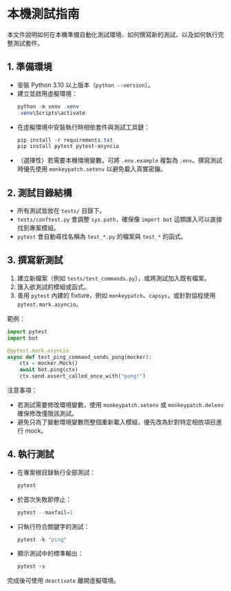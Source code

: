 ﻿# 本機測試指南

本文件說明如何在本機準備自動化測試環境、如何撰寫新的測試、以及如何執行完整測試套件。

## 1. 準備環境
- 安裝 Python 3.10 以上版本（`python --version`）。
- 建立並啟用虛擬環境：
  ```powershell
  python -m venv .venv
  .venv\Scripts\activate
  ```
- 在虛擬環境中安裝執行時相依套件與測試工具鏈：
  ```powershell
  pip install -r requirements.txt
  pip install pytest pytest-asyncio
  ```
- （選擇性）若需要本機環境變數，可將 `.env.example` 複製為 `.env`。撰寫測試時優先使用 `monkeypatch.setenv` 以避免載入真實密鑰。

## 2. 測試目錄結構
- 所有測試皆放在 `tests/` 目錄下。
- `tests/conftest.py` 會調整 `sys.path`，確保像 `import bot` 這類匯入可以直接找到專案模組。
- `pytest` 會自動尋找名稱為 `test_*.py` 的檔案與 `test_*` 的函式。

## 3. 撰寫新測試
1. 建立新檔案（例如 `tests/test_commands.py`），或將測試加入既有檔案。
2. 匯入欲測試的模組或函式。
3. 善用 `pytest` 內建的 fixture，例如 `monkeypatch`、`capsys`，或針對協程使用 `pytest.mark.asyncio`。

範例：
```python
import pytest
import bot

@pytest.mark.asyncio
async def test_ping_command_sends_pong(mocker):
    ctx = mocker.Mock()
    await bot.ping(ctx)
    ctx.send.assert_called_once_with("pong!")
```
注意事項：
- 若測試需要修改環境變數，使用 `monkeypatch.setenv` 或 `monkeypatch.delenv` 確保修改僅限該測試。
- 避免只為了變動環境變數而整個重新載入模組，優先改為針對特定相依項目進行 mock。

## 4. 執行測試
- 在專案根目錄執行全部測試：
  ```powershell
  pytest
  ```
- 於首次失敗即停止：
  ```powershell
  pytest --maxfail=1
  ```
- 只執行符合關鍵字的測試：
  ```powershell
  pytest -k "ping"
  ```
- 顯示測試中的標準輸出：
  ```powershell
  pytest -s
  ```

完成後可使用 `deactivate` 離開虛擬環境。
